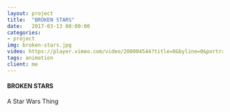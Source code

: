 ```yaml
---
layout: project
title:  "BROKEN STARS"
date:   2017-03-13 00:00:00
categories:
- project
img: broken-stars.jpg
video: https://player.vimeo.com/video/208004544?title=0&byline=0&portrait=0
tags: animation
client: me
---
```

#### BROKEN STARS
A Star Wars Thing
